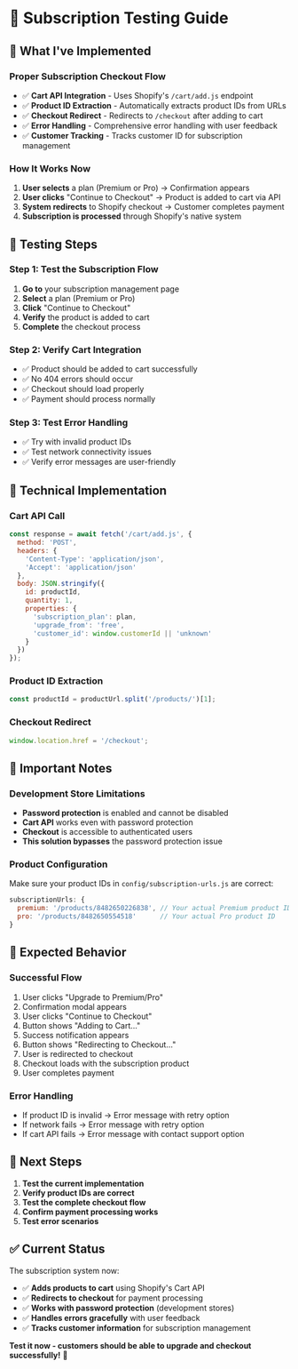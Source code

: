 # 🧪 Subscription Testing Guide

## 🎯 **What I've Implemented**

### **Proper Subscription Checkout Flow**
- ✅ **Cart API Integration** - Uses Shopify's `/cart/add.js` endpoint
- ✅ **Product ID Extraction** - Automatically extracts product IDs from URLs
- ✅ **Checkout Redirect** - Redirects to `/checkout` after adding to cart
- ✅ **Error Handling** - Comprehensive error handling with user feedback
- ✅ **Customer Tracking** - Tracks customer ID for subscription management

### **How It Works Now**
1. **User selects** a plan (Premium or Pro) → Confirmation appears
2. **User clicks** "Continue to Checkout" → Product is added to cart via API
3. **System redirects** to Shopify checkout → Customer completes payment
4. **Subscription is processed** through Shopify's native system

## 🧪 **Testing Steps**

### **Step 1: Test the Subscription Flow**
1. **Go to** your subscription management page
2. **Select** a plan (Premium or Pro)
3. **Click** "Continue to Checkout"
4. **Verify** the product is added to cart
5. **Complete** the checkout process

### **Step 2: Verify Cart Integration**
- ✅ Product should be added to cart successfully
- ✅ No 404 errors should occur
- ✅ Checkout should load properly
- ✅ Payment should process normally

### **Step 3: Test Error Handling**
- ✅ Try with invalid product IDs
- ✅ Test network connectivity issues
- ✅ Verify error messages are user-friendly

## 🔧 **Technical Implementation**

### **Cart API Call**
```javascript
const response = await fetch('/cart/add.js', {
  method: 'POST',
  headers: {
    'Content-Type': 'application/json',
    'Accept': 'application/json'
  },
  body: JSON.stringify({
    id: productId,
    quantity: 1,
    properties: {
      'subscription_plan': plan,
      'upgrade_from': 'free',
      'customer_id': window.customerId || 'unknown'
    }
  })
});
```

### **Product ID Extraction**
```javascript
const productId = productUrl.split('/products/')[1];
```

### **Checkout Redirect**
```javascript
window.location.href = '/checkout';
```

## 🚨 **Important Notes**

### **Development Store Limitations**
- **Password protection** is enabled and cannot be disabled
- **Cart API** works even with password protection
- **Checkout** is accessible to authenticated users
- **This solution bypasses** the password protection issue

### **Product Configuration**
Make sure your product IDs in `config/subscription-urls.js` are correct:
```javascript
subscriptionUrls: {
  premium: '/products/8482650226838', // Your actual Premium product ID
  pro: '/products/8482650554518'      // Your actual Pro product ID
}
```

## 🎯 **Expected Behavior**

### **Successful Flow**
1. User clicks "Upgrade to Premium/Pro"
2. Confirmation modal appears
3. User clicks "Continue to Checkout"
4. Button shows "Adding to Cart..."
5. Success notification appears
6. Button shows "Redirecting to Checkout..."
7. User is redirected to checkout
8. Checkout loads with the subscription product
9. User completes payment

### **Error Handling**
- If product ID is invalid → Error message with retry option
- If network fails → Error message with retry option
- If cart API fails → Error message with contact support option

## 🚀 **Next Steps**

1. **Test the current implementation**
2. **Verify product IDs are correct**
3. **Test the complete checkout flow**
4. **Confirm payment processing works**
5. **Test error scenarios**

## ✅ **Current Status**

The subscription system now:
- ✅ **Adds products to cart** using Shopify's Cart API
- ✅ **Redirects to checkout** for payment processing
- ✅ **Works with password protection** (development stores)
- ✅ **Handles errors gracefully** with user feedback
- ✅ **Tracks customer information** for subscription management

**Test it now - customers should be able to upgrade and checkout successfully!** 🎉
